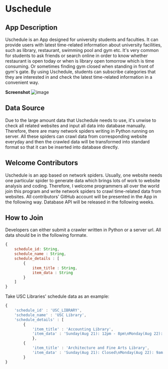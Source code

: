 # Uschedule

## App Description
Uschedule is an App designed for university students and faculties. It can provide users with latest time-related information about university facilities, such as library, restaurant, swimming pool and gym etc. It's very common for students to ask friends or search online in order to know whether restaurant is open today or when is library open tomorrow which is time consuming. Or sometimes finding gym closed when standing in front of gym's gate. By using Uschedule, students can subscribe categories that they are interested in and check the latest time-related information in a convenient way. 

**Screenshot**
![image](./img/Uschedule_Overview.png)

## Data Source
Due to the large amount data that Uschedule needs to use, it's unwise to check all related websites and input all data into database manually. Therefore, there are many network spiders writing in Python running on server. All these spiders can crawl data from corresponding website everyday and then the crawled data will be transformed into standard format so that it can be inserted into database directly.

## Welcome Contributors
Uschedule is an app based on network spiders. Usually, one website needs one particular spider to generate data which brings lots of work to website analysis and coding. Therefore, I welcome programmers all over the world join this program and write network spiders to crawl time-related data from websites. All contributors' GitHub account will be presented in the App in the following way. Database API will be released in the following weeks.

## How to Join
Developers can either submit a crawler written in Python or a server url. All data should be in the following formate.

```javascript
{
	schedule_id: String,
    schedule_name : String,
    schedule_details : [
    	{
        	item_title : String,
           	item_data : String
        }
    ]
}
```
Take USC Libraries' schedule data as an example:

```javascript
{
	'schedule_id' : 'USC_LIBRARY', 
	'schedule_name' : 'USC Library', 
	'schedule_details' : [
		{
			'item_title' : 'Accounting Library', 
			'item_data' : 'Sunday(Aug 21): 12pm - 8pm\nMonday(Aug 22): 7:30am - 10:30pm\nTuesday(Aug 23): 7:30am - 10:30pm\nWednesday(Aug 24): 7:30am - 10:30pm\nThursday(Aug 25): 7:30am - 10:30pm\nFriday(Aug 26): 7:30am - 5pm\nSaturday(Aug 27): 9am - 5pm\n'
			},
		{
			'item_title' : 'Architecture and Fine Arts Library', 
			'item_data' : 'Sunday(Aug 21): Closed\nMonday(Aug 22): 9am - 10pm\nTuesday(Aug 23): 9am - 10pm\nWednesday(Aug 24): 9am - 10pm\nThursday(Aug 25): 9am - 10pm\nFriday(Aug 26): 9am - 5pm\nSaturday(Aug 27): Closed\n'
		}
}
```
